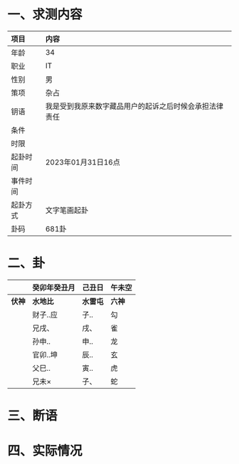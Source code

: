 # 一、求测内容
|项目|内容|
|:-|:-|
|年龄|34|
|职业|IT|
|性别|男|
|策项|杂占|
|钥语|我是受到我原来数字藏品用户的起诉之后时候会承担法律责任|
|条件||
|时限||
|起卦时间|2023年01月31日16点|
|事件时间||
|起卦方式|文字笔画起卦|
|卦码|681卦|

# 二、卦
||癸卯年癸丑月|己丑日|午未空|
|:-|:-|:-|:-|
|**伏神**|**水地比**|**水雷屯**|**六神**|
||财子..应|子..|勾|
||兄戌、|戌、|雀|
||孙申..|申..|龙|
||官卯..坤|辰..|玄|
||父巳..|寅..|虎|
||兄未×|子、|蛇|


# 三、断语

# 四、实际情况
